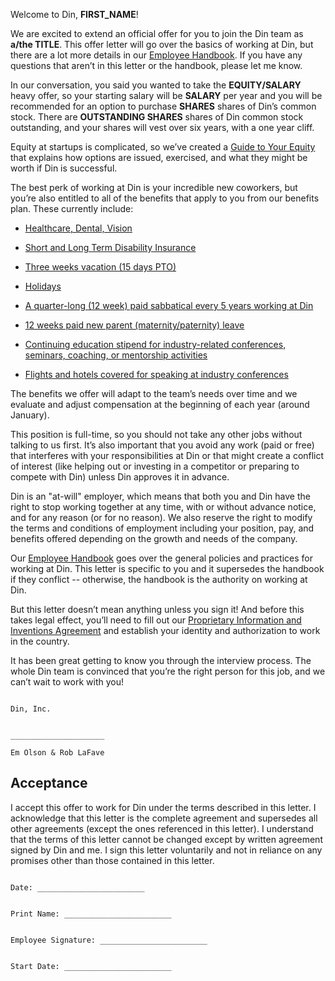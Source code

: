Welcome to Din, **FIRST_NAME**!

We are excited to extend an official offer for you to join the Din team as **a/the TITLE**. This offer letter will go over the basics of working at Din, but there are a lot more details in our [Employee Handbook](https://github.com/din-co/handbook). If you have any questions that aren’t in this letter or the handbook, please let me know.

In our conversation, you said you wanted to take the **EQUITY/SALARY** heavy offer, so your starting salary will be **SALARY** per year and you will be recommended for an option to purchase **SHARES** shares of Din’s common stock. There are **OUTSTANDING SHARES** shares of Din common stock outstanding, and your shares will vest over six years, with a one year cliff.

Equity at startups is complicated, so we’ve created a [Guide to Your Equity](https://github.com/din-co/handbook/blob/master/Hiring%20Documents/Guide%20to%20Your%20Equity.md) that explains how options are issued, exercised, and what they might be worth if Din is successful.

The best perk of working at Din is your incredible new coworkers, but you’re also entitled to all of the benefits that apply to you from our benefits plan. These currently include:

* [Healthcare, Dental, Vision](https://github.com/din-co/handbook/blob/master/Benefits%20and%20Perks/Healthcare%20and%20Disability%20Insurance.md)

* [Short and Long Term Disability Insurance](https://github.com/din-co/handbook/blob/master/Benefits%20and%20Perks/Healthcare%20and%20Disability%20Insurance.md)

* [Three weeks vacation (15 days PTO)](https://github.com/din-co/handbook/blob/master/Benefits%20and%20Perks/Vacation%20and%20Sick%20Leave.md)

* [Holidays](https://github.com/din-co/handbook/blob/master/Benefits%20and%20Perks/Holiday%20List.md)

* [A quarter-long (12 week) paid sabbatical every 5 years working at Din](https://github.com/din-co/handbook/blob/master/Benefits%20and%20Perks/Sabbatical.md)

* [12 weeks paid new parent (maternity/paternity) leave](https://github.com/din-co/handbook/blob/master/Benefits%20and%20Perks/New%20Parent%20Leave.md)

* [Continuing education stipend for industry-related conferences, seminars, coaching, or mentorship activities](https://github.com/din-co/handbook/blob/master/Benefits%20and%20Perks/Continuing%20Education.md)

* [Flights and hotels covered for speaking at industry conferences](https://github.com/din-co/handbook/blob/master/Benefits%20and%20Perks/Continuing%20Education.md)

The benefits we offer will adapt to the team’s needs over time and we evaluate and adjust compensation at the beginning of each year (around January).

This position is full-time, so you should not take any other jobs without talking to us first. It’s also important that you avoid any work (paid or free) that interferes with your responsibilities at Din or that might create a conflict of interest (like helping out or investing in a competitor or preparing to compete with Din) unless Din approves it in advance.

Din is an "at-will" employer, which means that both you and Din have the right to stop working together at any time, with or without advance notice, and for any reason (or for no reason). We also reserve the right to modify the terms and conditions of employment including your position, pay, and benefits offered depending on the growth and needs of the company.

Our [Employee Handbook](https://github.com/din-co/handbook) goes over the general policies and practices for working at Din. This letter is specific to you and it supersedes the handbook if they conflict -- otherwise, the handbook is the authority on working at Din.

But this letter doesn’t mean anything unless you sign it! And before this takes legal effect, you’ll need to fill out our [Proprietary Information and Inventions Agreement](https://github.com/din-co/handbook/blob/master/Hiring%20Documents/Employee%20Proprietary%20Information%20and%20Inventions%20Assignment%20Agreement%20(NDA).doc.md) and establish your identity and authorization to work in the country.

It has been great getting to know you through the interview process. The whole Din team is convinced that you’re the right person for this job, and we can’t wait to work with you!
```

Din, Inc.


_____________________

Em Olson & Rob LaFave
```

## Acceptance

I accept this offer to work for Din under the terms described in this letter. I acknowledge that this letter is the complete agreement and supersedes all other agreements (except the ones referenced in this letter). I understand that the terms of this letter cannot be changed except by written agreement signed by Din and me. I sign this letter voluntarily and not in reliance on any promises other than those contained in this letter.

```

Date: ________________________


Print Name: ________________________


Employee Signature: ________________________


Start Date: ________________________

```
